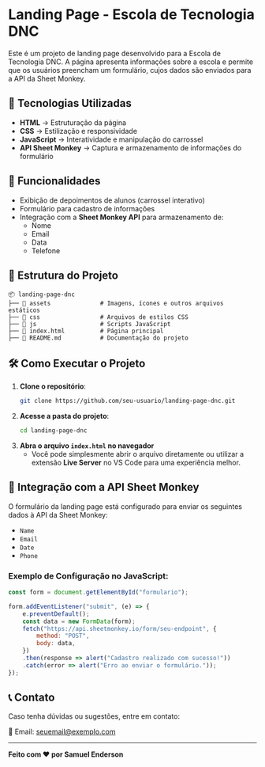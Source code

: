 # Landing Page - Escola de Tecnologia DNC

Este é um projeto de landing page desenvolvido para a Escola de Tecnologia DNC. A página apresenta informações sobre a escola e permite que os usuários preencham um formulário, cujos dados são enviados para a API da Sheet Monkey.

## 🚀 Tecnologias Utilizadas

- **HTML** → Estruturação da página
- **CSS** → Estilização e responsividade
- **JavaScript** → Interatividade e manipulação do carrossel
- **API Sheet Monkey** → Captura e armazenamento de informações do formulário

## 📌 Funcionalidades

- Exibição de depoimentos de alunos (carrossel interativo)
- Formulário para cadastro de informações
- Integração com a **Sheet Monkey API** para armazenamento de:
  - Nome
  - Email
  - Data
  - Telefone

## 💒 Estrutura do Projeto

```
📦 landing-page-dnc
├── 📂 assets              # Imagens, ícones e outros arquivos estáticos
├── 📂 css                 # Arquivos de estilos CSS
├── 📂 js                  # Scripts JavaScript
├── 📜 index.html          # Página principal
├── 📜 README.md           # Documentação do projeto
```

## 🛠️ Como Executar o Projeto

1. **Clone o repositório**:
   ```sh
   git clone https://github.com/seu-usuario/landing-page-dnc.git
   ```
2. **Acesse a pasta do projeto**:
   ```sh
   cd landing-page-dnc
   ```
3. **Abra o arquivo `index.html` no navegador**
   - Você pode simplesmente abrir o arquivo diretamente ou utilizar a extensão **Live Server** no VS Code para uma experiência melhor.

## 📩 Integração com a API Sheet Monkey

O formulário da landing page está configurado para enviar os seguintes dados à API da Sheet Monkey:

- `Name`
- `Email`
- `Date`
- `Phone`

### Exemplo de Configuração no JavaScript:

```js
const form = document.getElementById("formulario");

form.addEventListener("submit", (e) => {
    e.preventDefault();
    const data = new FormData(form);
    fetch("https://api.sheetmonkey.io/form/seu-endpoint", {
        method: "POST",
        body: data,
    })
    .then(response => alert("Cadastro realizado com sucesso!"))
    .catch(error => alert("Erro ao enviar o formulário."));
});
```

## 📞 Contato

Caso tenha dúvidas ou sugestões, entre em contato: 

📧 Email: [seuemail@exemplo.com](mailto:seuemail@exemplo.com)

---

**Feito com ❤️ por Samuel Enderson**


